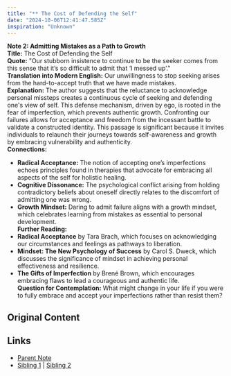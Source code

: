 ```yaml
---
title: "** The Cost of Defending the Self"
date: "2024-10-06T12:41:47.585Z"
inspiration: "Unknown"
---
```



**Note 2: Admitting Mistakes as a Path to Growth**  
**Title:** The Cost of Defending the Self  
**Quote:** "Our stubborn insistence to continue to be the seeker comes from this sense that it’s so difficult to admit that ‘I messed up’."  
**Translation into Modern English:** Our unwillingness to stop seeking arises from the hard-to-accept truth that we have made mistakes.  
**Explanation:** The author suggests that the reluctance to acknowledge personal missteps creates a continuous cycle of seeking and defending one's view of self. This defense mechanism, driven by ego, is rooted in the fear of imperfection, which prevents authentic growth. Confronting our failures allows for acceptance and freedom from the incessant battle to validate a constructed identity. This passage is significant because it invites individuals to relaunch their journeys towards self-awareness and growth by embracing vulnerability and authenticity.  
**Connections:**  
- **Radical Acceptance:** The notion of accepting one’s imperfections echoes principles found in therapies that advocate for embracing all aspects of the self for holistic healing.
- **Cognitive Dissonance:** The psychological conflict arising from holding contradictory beliefs about oneself directly relates to the discomfort of admitting one was wrong.
- **Growth Mindset:** Daring to admit failure aligns with a growth mindset, which celebrates learning from mistakes as essential to personal development.  
**Further Reading:**  
- **Radical Acceptance** by Tara Brach, which focuses on acknowledging our circumstances and feelings as pathways to liberation.
- **Mindset: The New Psychology of Success** by Carol S. Dweck, which discusses the significance of mindset in achieving personal effectiveness and resilience.
- **The Gifts of Imperfection** by Brené Brown, which encourages embracing flaws to lead a courageous and authentic life.  
**Question for Contemplation:** What might change in your life if you were to fully embrace and accept your imperfections rather than resist them?



## Original Content



## Links

- [Parent Note](/parent-note.md)
- [Sibling 1](/zettel1.md) | [Sibling 2](/zettel2.md)
